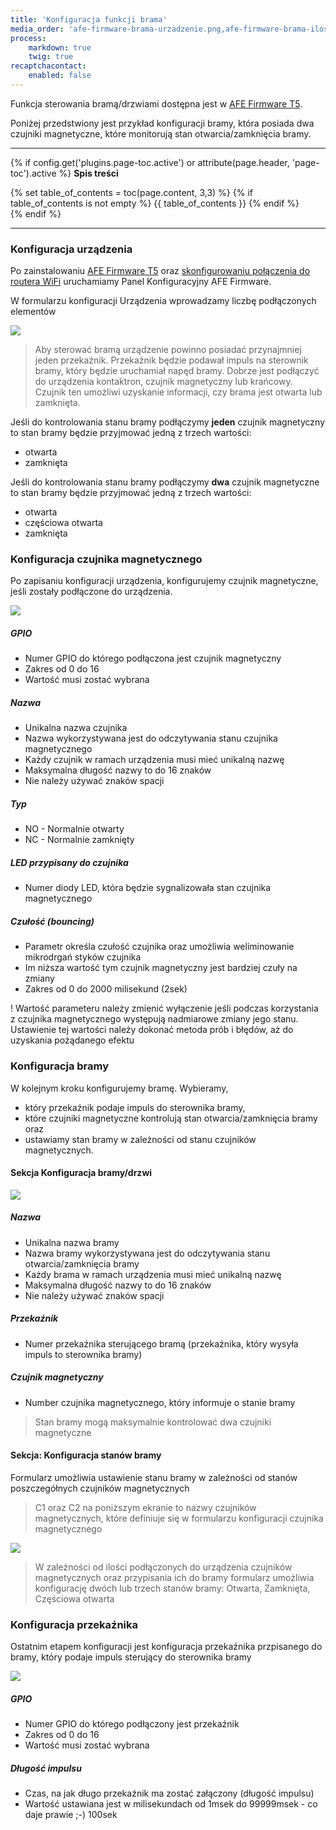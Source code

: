 ```yaml
---
title: 'Konfiguracja funkcji brama'
media_order: 'afe-firmware-brama-urzadzenie.png,afe-firmware-brama-ilosc-bram.png,afe-firmware-brama-przekaznik.png,afe-firmware-brama-kontaktron.png,afe-firmware-brama-sprzet.png,afe-firmware-brama-stany.png'
process:
    markdown: true
    twig: true
recaptchacontact:
    enabled: false
---
```


Funkcja sterowania bramą/drzwiami dostępna jest w [AFE Firmware T5](/postawowe-informacje/wersje-afe-firmware/t5-brama-drzwi).

Poniżej przedstwiony jest przykład konfiguracji bramy, która posiada dwa czujniki magnetyczne, które monitorują stan otwarcia/zamknięcia bramy.

---

{% if config.get('plugins.page-toc.active') or attribute(page.header, 'page-toc').active %}
**Spis treści**
<div class="page-toc">
    {% set table_of_contents = toc(page.content, 3,3) %}
    {% if table_of_contents is not empty %}
    {{ table_of_contents }}
    {% endif %}
</div>
{% endif %}

---

### Konfiguracja urządzenia

Po zainstalowaniu [AFE Firmware T5](/pliki-to-pobrania/afe-firmware) oraz [skonfigurowaniu połączenia do routera WiFi](/instalacja/instalacja-zanim-zainstalujesz-firmware/pierwsze-uruchomienie) uruchamiamy Panel Konfiguracyjny AFE Firmware. 

W formularzu konfiguracji Urządzenia wprowadzamy liczbę podłączonych elementów

![](afe-firmware-brama-urzadzenie.png)


> Aby sterować bramą urządzenie powinno posiadać przynajmniej jeden przekaźnik. Przekaźnik będzie podawał impuls na sterownik bramy, który będzie uruchamiał napęd bramy. Dobrze jest podłączyć do urządzenia kontaktron, czujnik magnetyczny lub krańcowy. Czujnik ten umożliwi uzyskanie informacji, czy brama jest otwarta lub zamknięta. 

Jeśli do kontrolowania stanu bramy podłączymy **jeden** czujnik magnetyczny to stan bramy będzie przyjmować jedną z trzech wartości:
* otwarta
* zamknięta

Jeśli do kontrolowania stanu bramy podłączymy **dwa** czujnik magnetyczne to stan bramy będzie przyjmować jedną z trzech wartości:
* otwarta
* częściowa otwarta
* zamknięta


### Konfiguracja czujnika magnetycznego

Po zapisaniu konfiguracji urządzenia, konfigurujemy czujnik magnetyczne, jeśli zostały podłączone do urządzenia.

![](afe-firmware-brama-kontaktron.png)

##### GPIO

* Numer GPIO do którego podłączona jest czujnik magnetyczny
* Zakres od 0 do 16
* Wartość musi zostać wybrana

##### Nazwa

* Unikalna nazwa czujnika
* Nazwa wykorzystywana jest do odczytywania stanu czujnika magnetycznego
* Każdy czujnik w ramach urządzenia musi mieć unikalną nazwę
* Maksymalna długość nazwy to do 16 znaków
* Nie należy używać znaków spacji

##### Typ

* NO - Normalnie otwarty
* NC - Normalnie zamknięty

##### LED przypisany do czujnika

* Numer diody LED, która będzie sygnalizowała stan czujnika magnetycznego

##### Czułość (bouncing)

* Parametr określa czułość czujnika oraz umożliwia weliminowanie mikrodrgań styków czujnika
* Im niższa wartość tym czujnik magnetyczny jest bardziej czuły na zmiany
* Zakres od 0 do 2000 milisekund (2sek)

! Wartość parameteru należy zmienić wyłączenie jeśli podczas korzystania z czujnika magnetycznego występują nadmiarowe zmiany jego stanu. Ustawienie tej wartości należy dokonać metoda prób i błędów, aż do uzyskania pożądanego efektu


### Konfiguracja bramy

W kolejnym kroku konfigurujemy bramę. Wybieramy, 
* który przekaźnik podaje impuls do sterownika bramy,
* które czujniki magnetyczne kontrolują stan otwarcia/zamknięcia bramy oraz 
* ustawiamy stan bramy w zależności od stanu czujników magnetycznych.

#### Sekcja Konfiguracja bramy/drzwi

![](afe-firmware-brama-sprzet.png)

##### Nazwa

* Unikalna nazwa bramy
* Nazwa bramy wykorzystywana jest do odczytywania stanu otwarcia/zamknięcia bramy
* Każdy brama w ramach urządzenia musi mieć unikalną nazwę
* Maksymalna długość nazwy to do 16 znaków
* Nie należy używać znaków spacji

##### Przekaźnik 

* Numer przekaźnika sterującego bramą (przekaźnika, który wysyła impuls to sterownika bramy)

##### Czujnik magnetyczny

* Number czujnika magnetycznego, który informuje o stanie bramy

> Stan bramy mogą maksymalnie kontrolować dwa czujniki magnetyczne 

#### Sekcja: Konfiguracja stanów bramy

Formularz umożliwia ustawienie stanu bramy w zależności od stanów poszczegółnych czujników magnetycznych

> C1 oraz C2 na poniższym ekranie to nazwy czujników magnetycznych, które definiuje się w formularzu konfiguracji czujnika magnetycznego

![](afe-firmware-brama-stany.png)

> W zależności od ilości podłączonych do urządzenia czujników magnetycznych oraz przypisania ich do bramy formularz umożliwia konfigurację dwóch lub trzech stanów bramy: Otwarta, Zamknięta, Częściowa otwarta

### Konfiguracja przekaźnika

Ostatnim etapem konfiguracji jest konfiguracja przekaźnika przpisanego do bramy, który podaje impuls sterujący do sterownika bramy

![](afe-firmware-brama-przekaznik.png)

##### GPIO
* Numer GPIO do którego podłączony jest przekaźnik
* Zakres od 0 do 16
* Wartość musi zostać wybrana

##### Długość impulsu

* Czas, na jak długo przekaźnik ma zostać załączony (długość impulsu)
* Wartość ustawiana jest w milisekundach od 1msek do 99999msek - co daje prawie ;-) 100sek